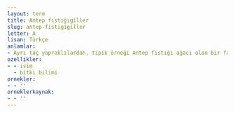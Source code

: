 ```yaml
---
layout: term
title: Antep fıstığıgiller
slug: antep-fistigigiller
letter: A
lisan: Türkçe
anlamlar:
- Ayrı taç yapraklılardan, tipik örneği Antep fıstığı ağacı olan bir familya
ozellikler:
- - isim
  - bitki bilimi
ornekler:
- - ''
orneklerkaynak:
- - ''
---
```

